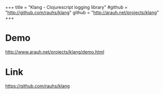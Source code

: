 +++
title = "Klang - Clojurescript logging library"
#github = "http://github.com/rauhs/klang"
github = "http://arauh.net/projects/klang"
+++

# Demo

<http://www.arauh.net/projects/klang/demo.html>

# Link

https://github.com/rauhs/klang

